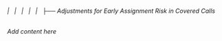 ###### |   |   |   |   |   ├── Adjustments for Early Assignment Risk in Covered Calls

*Add content here*